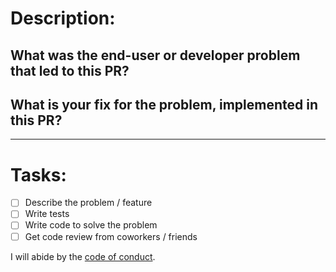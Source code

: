 # Description:

<!--
Thanks so much for the contribution!

To make reviewing this PR a bit easier, please fill out answers to the following questions.
-->

## What was the end-user or developer problem that led to this PR?

<!-- Write a clear and complete description of the problem -->

## What is your fix for the problem, implemented in this PR?

<!-- Explain the fix being implemented. Include any diagnosis you run to
determine the cause of the issue and your conclusions. If you considered other
alternatives, explain why you end up choosing the current implementation -->

______________

# Tasks:

- [ ] Describe the problem / feature
- [ ] Write tests
- [ ] Write code to solve the problem
- [ ] Get code review from coworkers / friends

I will abide by the [code of conduct](https://github.com/rubygems/rubygems/blob/master/CODE_OF_CONDUCT.md).
